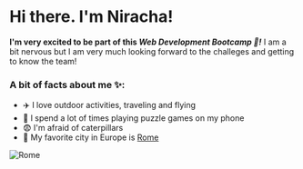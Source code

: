 # Hi there. I'm Niracha!

**I'm very excited to be part of this *Web Development Bootcamp 🚀!*** I am a bit nervous but I am very much looking forward to the challeges and getting to know the team!

### A bit of facts about me ✨:
* ✈️ I love outdoor activities, traveling and flying
* 📱 I spend a lot of times playing puzzle games on my phone
* 😨 I'm afraid of caterpillars
* 🌆 My favorite city in Europe is [Rome](https://www.britannica.com/place/Rome)

![Rome](https://i.imgur.com/h9y79UW.jpeg)
<!--
**NirachaMarchett/NirachaMarchett** is a ✨ _special_ ✨ repository because its `README.md` (this file) appears on your GitHub profile.

Here are some ideas to get you started:

- 🔭 I’m currently working on ...
- 🌱 I’m currently learning ...
- 👯 I’m looking to collaborate on ...
- 🤔 I’m looking for help with ...
- 💬 Ask me about ...
- 📫 How to reach me: ...
- 😄 Pronouns: ...
- ⚡ Fun fact: ...
-->
